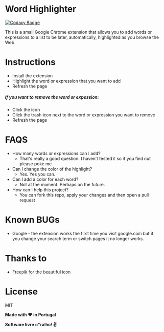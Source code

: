 # Word Highlighter

[![Codacy Badge](https://api.codacy.com/project/badge/Grade/1c22e8796f7743e0bece4694ed33c7e1)](https://www.codacy.com/app/rafaelcpalmeida/Word-Highlighter?utm_source=github.com&amp;utm_medium=referral&amp;utm_content=rafaelcpalmeida/Word-Highlighter&amp;utm_campaign=Badge_Grade)

This is a small Google Chrome extension that allows you to add words or expressions to a list to be later, automatically, highlighted as you browse the Web.

# Instructions
- Install the extension
- Highlight the word or expression that you want to add
- Refresh the page

##### If you want to remove the word or expession:
- Click the icon
- Click the trash icon next to the word or expression you want to remove
- Refresh the page

# FAQS
- How many words or expressions can I add?
    - That's really a good question. I haven't tested it so if you find out please poke me.
- Can I change the color of the highlight?
    - Yes. Yes you can.
- Can I add a color for each word?
    - Not at the moment. Perhaps on the future.
- How can I help this project?
    - You can fork this repo, apply your changes and then open a pull request

# Known BUGs
- Google - the extension works the first time you visit google.com but if you change your search term or switch pages it no longer works. 

# Thanks to
- [Freepik] for the beautiful icon

# License

MIT

**Made with :heart: in Portugal**

**Software livre c\*ralho! :v:**

[//]: # (These are reference links used in the body of this note and get stripped out when the markdown processor does its job. There is no need to format nicely because it shouldn't be seen. Thanks SO - http://stackoverflow.com/questions/4823468/store-comments-in-markdown-syntax)

   [Freepik]: <http://www.freepik.com/free-photos-vectors/school>